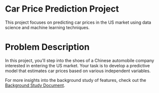 # Car Price Prediction Project
This project focuses on predicting car prices in the US market using data science and machine learning techniques.

# Problem Description
In this project, you'll step into the shoes of a Chinese automobile company interested in entering the US market. Your task is to develop a predictive model that estimates car prices based on various independent variables.

For more insights into the background study of features, check out the [Background Study Document](https://drive.google.com/file/d/1UBNpevV5o4cwj21JOsybNC0VaN9jo2Il/view?usp=sharing).
